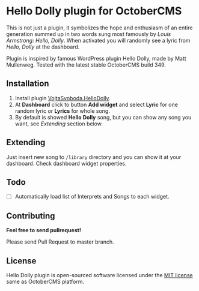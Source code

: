 # Hello Dolly plugin for OctoberCMS

This is not just a plugin, it symbolizes the hope and enthusiasm of an entire generation summed up in two words sung most famously by *Louis Armstrong: Hello, Dolly*. When activated you will randomly see a lyric from *Hello, Dolly* at the dashboard.

Plugin is inspired by famous WordPress plugin Hello Dolly, made by Matt Mullenweg. Tested with the latest stable OctoberCMS build 349.

## Installation

1. Install plugin [VojtaSvoboda.HelloDolly](http://octobercms.com/plugin/vojtasvoboda-hellodolly).
2. At **Dashboard** click to button **Add widget** and select **Lyric** for one random lyric or **Lyrics** for whole song.
3. By default is showed **Hello Dolly** song, but you can show any song you want, see *Extending* section below.

## Extending

Just insert new song to `/library` directory and you can show it at your dashboard. Check dashboard widget properties.

## Todo

- [ ] Automatically load list of Interprets and Songs to each widget.

## Contributing

**Feel free to send pullrequest!**

Please send Pull Request to master branch.

## License

Hello Dolly plugin is open-sourced software licensed under the [MIT license](http://opensource.org/licenses/MIT) same as OctoberCMS platform.